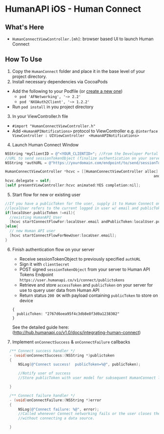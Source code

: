 # HumanAPI iOS - Human Connect

## What's Here
- `HumanConnectViewController.[mh]`: browser based UI to launch Human Connect

## How To Use

1. Copy the `HumanConnect` folder and place it in the base level of your project directory.
2. Install necessary dependencies via CocoaPods
  * Add the following to your Podfile (or [create a new one](https://guides.cocoapods.org/using/the-podfile.html))
    * `pod 'AFNetworking', '~> 2.2'`
    * `pod 'NXOAuth2Client', '~> 1.2.2'`
  * Run `pod install` in you project directory
3. In your ViewController.h file
  * `#import "HumanConnectViewController.h"`
  * Add `<HumanAPINotifications>` protocol to ViewController
  e.g. `@interface ViewController : UIViewController  <HumanAPINotifications>`

4. Launch Human Connect Window
  ```objectivec
  NSString *myClientID = @"<YOUR_CLIENTID>"; //From the Developer Portal
  //URL to send sessionTokenObject (finalize authentication on your server)
  NSString *authURL = @"https://yourdomain.com/endpoint/to/send/sessionTokenObject";

  HumanConnectViewController *hcvc = [[HumanConnectViewController alloc] initWithClientID:myClientID
                                                                      andAuthURL:authURL];
  hcvc.delegate = self;
  [self presentViewController:hcvc animated:YES completion:nil];

  ```
5. Start flow for new or existing user

  ```objectivec
  //If you have a publicToken for the user, supply it to Human Connect on launch
  //localUser refers to the current logged in user w/ email and publicToken
  if(localUser.publicToken !=nil){
    //existing HumanAPI User
    [hcvc startConnectFlowFor:localUser.email andPublicToken:localUser.publicToken];
  }else{
    // new Human API user
    [hcvc startConnectFlowForNewUser:locaUser.email];
  }
  ```
6. Finish authentication flow on your server
   * Receive sessionTokenObject to previously specified `authURL`
   * Sign it with `clientSecret`
   * POST signed `sessionTokenObject` from your server to Human API Tokens Endpoint
   `https://user.humanapi.co/v1/connect/publictokens`
   * Retrieve and store `accessToken` and `publicToken` on your server for use to query user data from Human API
   * Return status `200 OK` with payload containing `publicToken` to store on device
   ```
   {
     publicToken: "2767d6oea95f4c3db8e8f3d0a1238302"
   }
   ```

   See the detailed guide here: (http://hub.humanapi.co/v1.0/docs/integrating-human-connect)

7. Implement `onConnectSuccess` & `onConnectFailure` callbacks
  ```objectivec
    /** Connect success handler */
    - (void)onConnectSuccess:(NSString *)publictoken
    {
        NSLog(@"Connect success!  publicToken=%@", publicToken);

        //Notify user of success
        //Store publicToken with user model for subsequent HumanConnect launches

    }

    /** Connect failure handler */
    - (void)onConnectFailure:(NSString *)error
    {
        NSLog(@"Connect failure: %@", error);
        //Called whenever Connect networking fails or the user closes the popup
        //without connecting a data source.

    }
  ```

